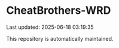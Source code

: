 # CheatBrothers-WRD

Last updated: 2025-06-18 03:19:35

This repository is automatically maintained.

